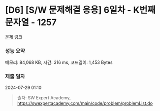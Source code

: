 # [D6] [S/W 문제해결 응용] 6일차 - K번째 문자열 - 1257 

[문제 링크](https://swexpertacademy.com/main/code/problem/problemDetail.do?contestProbId=AV18KWf6ItECFAZN) 

### 성능 요약

메모리: 84,068 KB, 시간: 316 ms, 코드길이: 1,453 Bytes

### 제출 일자

2024-07-29 01:10



> 출처: SW Expert Academy, https://swexpertacademy.com/main/code/problem/problemList.do